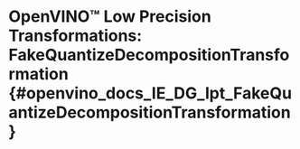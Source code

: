 # OpenVINO™ Low Precision Transformations: FakeQuantizeDecompositionTransformation {#openvino_docs_IE_DG_lpt_FakeQuantizeDecompositionTransformation}
